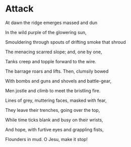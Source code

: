 # Attack

At dawn the ridge emerges massed and dun

In the wild purple of the glowering sun,

Smouldering through spouts of drifting smoke that shroud

The menacing scarred slope; and, one by one,

Tanks creep and topple forward to the wire.

The barrage roars and lifts. Then, clumsily bowed

With bombs and guns and shovels and battle-gear,

Men jostle and climb to meet the bristling fire.

Lines of grey, muttering faces, masked with fear,

They leave their trenches, going over the top,

While time ticks blank and busy on their wrists,

And hope, with furtive eyes and grappling fists,

Flounders in mud. O Jesu, make it stop!


